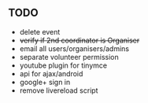 TODO
----

+ delete event
+ ~~verify if 2nd coordinator is Organiser~~
+ email all users/organisers/admins
+ separate volunteer permission
+ youtube plugin for tinymce
+ api for ajax/android
+ google+ sign in
+ remove livereload script
